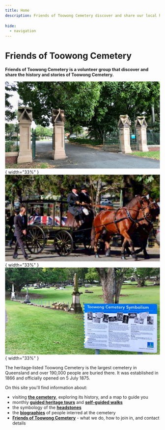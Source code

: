```yaml
---
title: Home
description: Friends of Toowong Cemetery discover and share our local history

hide:
  - navigation
---
```


#  Friends of Toowong Cemetery

**Friends of Toowong Cemetery is a volunteer group that discover and share the history and stories of Toowong Cemetery.**

![Toowong Cemetery Main Entrance](assets/main-entrance.jpg){ width="33%" } ![](assets/140-commemoration-sml.png){ width="33%" } ![](assets/symbolism-display.jpg){ width="33%" } 

The heritage‑listed Toowong Cemetery is the largest cemetery in Queensland and over 190,000 people are buried there. It was established in 1866 and officially opened on 5 July 1875.

<!-- What is planned for the 150th commemoration? -->

On this site you'll find information about:

- visiting **[the cemetery](cemetery.md)**, exploring its history, and a map to guide you
- monthly **[guided heritage tours](guided-tours.md)** and **[self‑guided walks](walks/index.md)** 
- the symbology of the **[headstones](headstones.md)**
- the **[biographies](bios/index.md)** of people interred at the cemetery
- **[Friends of Toowong Cemetery](about/index.md)** - what we do, how to join in, and contact details


<!-- insert photos and map -->
<!--
Tagline: 

- Rediscovering local stories
- Discovering and sharing Brisbane's history
- Discovering and sharing our local history
- Retelling local history
- Sharing our local history
- Rediscovering Brisbane's history
- Sharing local stories
- Discovering and sharing local history
-->
